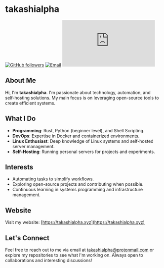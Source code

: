 # takashialpha

[![GitHub followers](https://img.shields.io/github/followers/takashialpha?style=social)](https://github.com/takashialpha)
[![Email](https://img.shields.io/badge/email-takashialpha%40protonmail.com-blue)](mailto:takashialpha@protonmail.com)
![Static Badge](https://img.shields.io/badge/WebSite%20%E2%80%94https%3A%2F%2Ftakashialpha.xyz)

## About Me
Hi, I'm **takashialpha**. I'm passionate about technology, automation, and self-hosting solutions. My main focus is on leveraging open-source tools to create efficient systems.

## What I Do
- **Programming**: Rust, Python (beginner level), and Shell Scripting.
- **DevOps**: Expertise in Docker and containerized environments.
- **Linux Enthusiast**: Deep knowledge of Linux systems and self-hosted server management.
- **Self-Hosting**: Running personal servers for projects and experiments.

## Interests
- Automating tasks to simplify workflows.
- Exploring open-source projects and contributing when possible.
- Continuous learning in systems programming and infrastructure management.

## Website
Visit my website: [https://takashialpha.xyz](https://takashialpha.xyz)

## Let's Connect
Feel free to reach out to me via email at [takashialpha@protonmail.com](mailto:takashialpha@protonmail.com) or explore my repositories to see what I'm working on. Always open to collaborations and interesting discussions!

